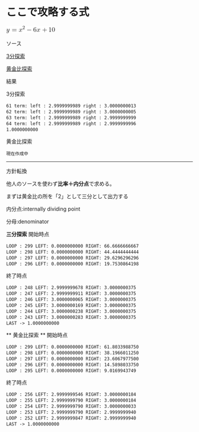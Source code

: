# ここで攻略する式

![これ](./CodeCogsEqn3.gif)

ソース

[3分探索](./sample1.cpp)

[黄金比探索](./sample2.cpp)

結果

3分探索
```
61 term: left : 2.9999999989 right : 3.0000000013
62 term: left : 2.9999999989 right : 3.0000000005
63 term: left : 2.9999999989 right : 2.9999999999
64 term: left : 2.9999999989 right : 2.9999999996
1.0000000000
```
黄金比探索
```
現在作成中
```
---

方針転換

他人のソースを使わず**比率＋内分点**で求める。

まずは黄金比の所を「2」として三分として出力する

内分点:internally dividing point

分母:denominator

**三分探索**
開始時点
```
LOOP : 299 LEFT: 0.0000000000 RIGHT: 66.6666666667
LOOP : 298 LEFT: 0.0000000000 RIGHT: 44.4444444444
LOOP : 297 LEFT: 0.0000000000 RIGHT: 29.6296296296
LOOP : 296 LEFT: 0.0000000000 RIGHT: 19.7530864198
```
終了時点
```
LOOP : 248 LEFT: 2.9999999678 RIGHT: 3.0000000375
LOOP : 247 LEFT: 2.9999999911 RIGHT: 3.0000000375
LOOP : 246 LEFT: 3.0000000065 RIGHT: 3.0000000375
LOOP : 245 LEFT: 3.0000000169 RIGHT: 3.0000000375
LOOP : 244 LEFT: 3.0000000238 RIGHT: 3.0000000375
LOOP : 243 LEFT: 3.0000000283 RIGHT: 3.0000000375
LAST -> 1.0000000000
```

** 黄金比探索 **
開始時点
```
LOOP : 299 LEFT: 0.0000000000 RIGHT: 61.8033988750
LOOP : 298 LEFT: 0.0000000000 RIGHT: 38.1966011250
LOOP : 297 LEFT: 0.0000000000 RIGHT: 23.6067977500
LOOP : 296 LEFT: 0.0000000000 RIGHT: 14.5898033750
LOOP : 295 LEFT: 0.0000000000 RIGHT: 9.0169943749
```
終了時点
```
LOOP : 256 LEFT: 2.9999999546 RIGHT: 3.0000000184
LOOP : 255 LEFT: 2.9999999790 RIGHT: 3.0000000184
LOOP : 254 LEFT: 2.9999999790 RIGHT: 3.0000000033
LOOP : 253 LEFT: 2.9999999790 RIGHT: 2.9999999940
LOOP : 252 LEFT: 2.9999999847 RIGHT: 2.9999999940
LAST -> 1.0000000000
```
